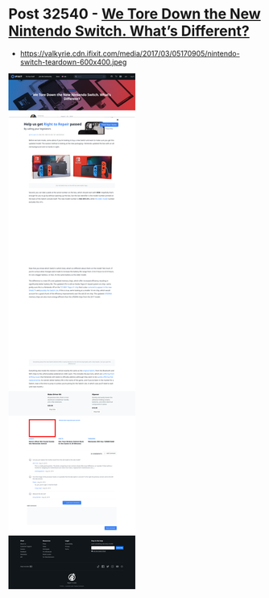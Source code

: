 # Post 32540 - [We Tore Down the New Nintendo Switch. What’s Different?](https://www.ifixit.com/News/32540/we-tore-down-the-new-nintendo-switch-whats-different)

- https://valkyrie.cdn.ifixit.com/media/2017/03/05170905/nintendo-switch-teardown-600x400.jpeg

![screencap](screenshots/78f6795d-8477-4db8-8e69-e57843ac3726.png)
